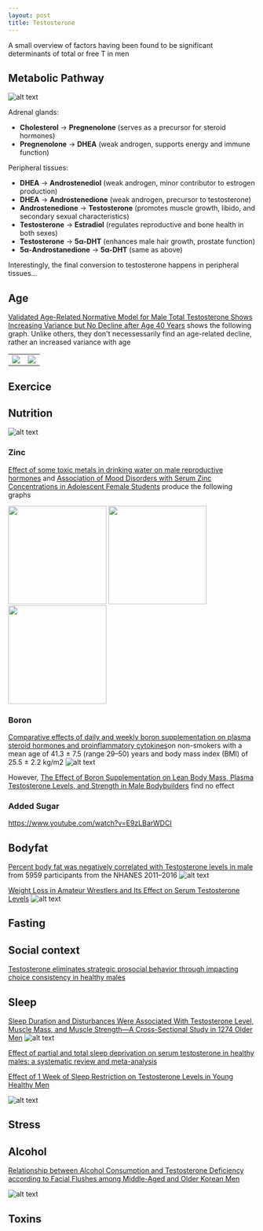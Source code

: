 ```yaml
---
layout: post
title: Testosterone
---
```


A small overview of factors having been found to be significant determinants of total or free T in men

## Metabolic Pathway

![alt text](image-4.png)

Adrenal glands:
- **Cholesterol** → **Pregnenolone** (serves as a precursor for steroid hormones)
- **Pregnenolone** → **DHEA** (weak androgen, supports energy and immune function)

Peripheral tissues:
- **DHEA** → **Androstenediol** (weak androgen, minor contributor to estrogen production)
- **DHEA** → **Androstenedione** (weak androgen, precursor to testosterone)
- **Androstenedione** → **Testosterone** (promotes muscle growth, libido, and secondary sexual characteristics)
- **Testosterone** → **Estradiol** (regulates reproductive and bone health in both sexes)
- **Testosterone** → **5α-DHT** (enhances male hair growth, prostate function)
- **5α-Androstanedione** → **5α-DHT** (same as above)

Interestingly, the final conversion to testosterone happens in peripheral tissues...

## Age


[Validated Age-Related Normative Model for Male Total Testosterone Shows Increasing Variance but No Decline after Age 40 Years](https://pmc.ncbi.nlm.nih.gov/articles/PMC4190174/) shows the following graph. Unlike others, they don't necessessarily find an age-related decline, rather an increased variance with age

|||
|---|---|
|![](testo_age.jpg) | ![](testo_age_percentiles.png) |



## Exercice

## Nutrition

![alt text](image-3.png)

### Zinc

[Effect of some toxic metals in drinking water on male reproductive hormones](https://www.researchgate.net/publication/357216771_Effect_of_some_toxic_metals_in_drinking_water_on_male_reproductive_hormones) and [Association of Mood Disorders with Serum Zinc Concentrations in Adolescent Female Students](https://www.researchgate.net/publication/312146397_Association_of_Mood_Disorders_with_Serum_Zinc_Concentrations_in_Adolescent_Female_Students) produce the following graphs


<p float="left">
  <img src="image-5.png" width="200" />
  <img src="image-6.png" width="200" /> 
  <img src="image-7.png" width="200" />
</p>


### Boron

[Comparative effects of daily and weekly boron supplementation on plasma
steroid hormones and proinflammatory cytokines](https://pubmed.ncbi.nlm.nih.gov/21129941/)on non-smokers with a mean age of 41.3 ± 7.5 (range 29–50) years and body mass index (BMI) of 25.5 ± 2.2 kg/m2
![alt text](boron_supp.png)

However, [The Effect of Boron Supplementation on Lean Body Mass, Plasma Testosterone Levels, and Strength in Male Bodybuilders](https://journals.humankinetics.com/view/journals/ijsnem/3/2/article-p140.xml) find no effect


### Added Sugar

https://www.youtube.com/watch?v=E9zLBarWDCI

## Bodyfat

[Percent body fat was negatively correlated with Testosterone levels in male](https://journals.plos.org/plosone/article?id=10.1371/journal.pone.0294567) from 5959 participants from the NHANES 2011–2016
![alt text](image-8.png)

[Weight Loss in Amateur Wrestlers and Its Effect on Serum Testosterone Levels](https://pmc.ncbi.nlm.nih.gov/articles/PMC4446567/)
![alt text](<Screenshot 2025-02-03 at 15.48.09.png>)

## Fasting

## Social context



[Testosterone eliminates strategic prosocial behavior through impacting choice consistency in healthy males](https://pubmed.ncbi.nlm.nih.gov/37012404)



## Sleep

[Sleep Duration and Disturbances Were Associated With Testosterone Level, Muscle Mass, and Muscle Strength—A Cross-Sectional Study in 1274 Older Men](https://www.sciencedirect.com/science/article/abs/pii/S1525861015002947)
![alt text](image.png)


[Effect of partial and total sleep deprivation on serum testosterone in healthy males: a systematic review and meta-analysis](https://pubmed.ncbi.nlm.nih.gov/34801825/)


[Effect of 1 Week of Sleep Restriction on Testosterone Levels in Young Healthy Men](https://pmc.ncbi.nlm.nih.gov/articles/PMC4445839/)

![alt text](image-1.png)

## Stress

## Alcohol

[Relationship between Alcohol Consumption and Testosterone Deficiency according to Facial Flushes among Middle-Aged and Older Korean Men](https://pmc.ncbi.nlm.nih.gov/articles/PMC9708857/)

![alt text](image-2.png)

## Toxins